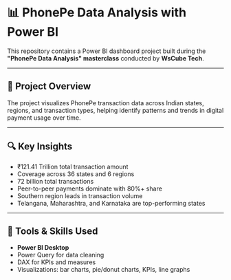# 📊 PhonePe Data Analysis with Power BI

This repository contains a Power BI dashboard project built during the **"PhonePe Data Analysis" masterclass** conducted by **WsCube Tech**.

---

## 📌 Project Overview

The project visualizes PhonePe transaction data across Indian states, regions, and transaction types, helping identify patterns and trends in digital payment usage over time.

---

## 🔍 Key Insights

- ₹121.41 Trillion total transaction amount  
- Coverage across 36 states and 6 regions  
- 72 billion total transactions  
- Peer-to-peer payments dominate with 80%+ share  
- Southern region leads in transaction volume  
- Telangana, Maharashtra, and Karnataka are top-performing states

---

## 🧰 Tools & Skills Used

- **Power BI Desktop**
- Power Query for data cleaning
- DAX for KPIs and measures
- Visualizations: bar charts, pie/donut charts, KPIs, line graphs
